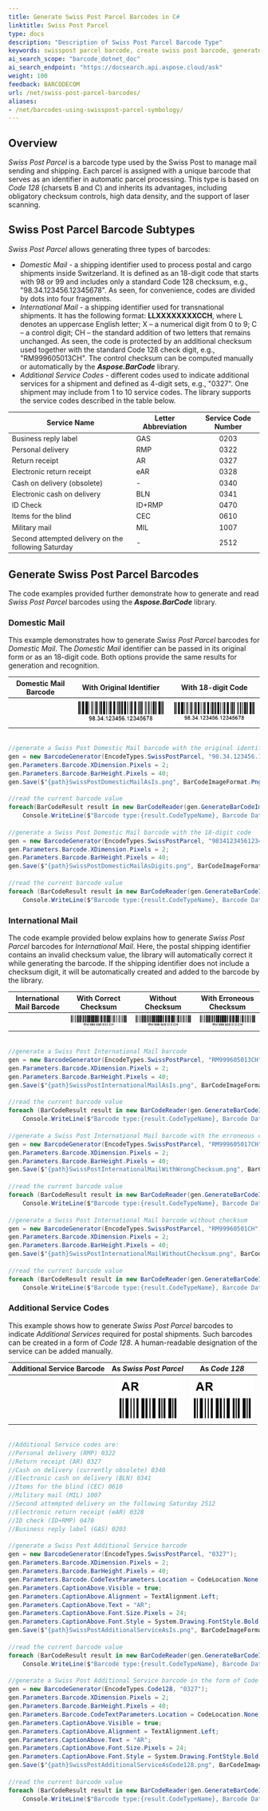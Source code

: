 ```yaml
---
title: Generate Swiss Post Parcel Barcodes in C#
linktitle: Swiss Post Parcel
type: docs
description: "Description of Swiss Post Parcel Barcode Type"
keywords: swisspost parcel barcode, create swiss post barcode, generate swiss post barcode, read swiss post barcode, recognize swiss post codes, swiss post parcel codes
ai_search_scope: "barcode_dotnet_doc"
ai_search_endpoint: "https://docsearch.api.aspose.cloud/ask"
weight: 100
feedback: BARCODECOM
url: /net/swiss-post-parcel-barcodes/
aliases:
- /net/barcodes-using-swisspost-parcel-symbology/
---
```

## **Overview**

*Swiss Post Parcel* is a barcode type used by the Swiss Post to manage mail sending and shipping. Each parcel is assigned with a unique barcode that serves as an identifier in automatic parcel processing. This type is based on *Code 128* (charsets B and C) and inherits its advantages, including obligatory checksum controls, high data density, and the support of laser scanning.  
  
## **Swiss Post Parcel Barcode Subtypes**

*Swiss Post Parcel* allows generating three types of barcodes:
- *Domestic Mail* - a shipping identifier used to process postal and cargo shipments inside Switzerland. It is defined as an 18-digit code that starts with 98 or 99 and includes only a standard Code 128 checksum, e.g., "98.34.123456.12345678". As seen, for convenience, codes are divided by dots into four fragments.
- *International Mail* - a shipping identifier used for transnational shipments. It has the following format: **LLXXXXXXXXCCH**, where L denotes an uppercase English letter; X – a numerical digit from 0 to 9; C – a control digit; CH – the standard addition of two letters that remains unchanged. As seen, the code is protected by an additional checksum used together with the standard Code 128 check digit, e.g., "RM999605013CH". The control checksum can be computed manually or automatically by the ***Aspose.BarCode*** library.
- *Additional Service Codes* - different codes used to indicate additional services for a shipment and defined as 4-digit sets, e.g., "0327". One shipment may include from 1 to 10 service codes. The library supports the service codes described in the table below.  
  
|Service Name|Letter Abbreviation|Service Code Number|
|---|---|:--:|
|Business reply label|GAS|0203|
|Personal delivery|RMP|0322|
|Return receipt|AR|0327|
|Electronic return receipt|eAR|0328|
|Cash on delivery (obsolete)|-|0340|
|Electronic cash on delivery|BLN|0341|
|ID Check|ID+RMP|0470|
|Items for the blind|CEC|0610|
|Military mail|MIL|1007|
|Second attempted delivery on the following Saturday|-|2512|
  
## **Generate Swiss Post Parcel Barcodes**

The code examples provided further demonstrate how to generate and read *Swiss Post Parcel* barcodes using the ***Aspose.BarCode*** library. 


### **Domestic Mail**

This example demonstrates how to generate *Swiss Post Parcel* barcodes for *Domestic Mail*. The *Domestic Mail* identifier can be passed in its original form or as an 18-digit code. Both options provide the same results for generation and recognition.  
  
|Domestic Mail Barcode|With Original Identifier|With 18-digit Code|
|:--:|:--:|:--:|
| |![Swiss Post Parcel Original](swisspostdomesticmailasis.png)|![Swiss Post Parcel Code](swisspostdomesticmailasdigits.png)|
  
``` csharp

//generate a Swiss Post Domestic Mail barcode with the original identifier
gen = new BarcodeGenerator(EncodeTypes.SwissPostParcel, "98.34.123456.12345678");
gen.Parameters.Barcode.XDimension.Pixels = 2;
gen.Parameters.Barcode.BarHeight.Pixels = 40;
gen.Save($"{path}SwissPostDomesticMailAsIs.png", BarCodeImageFormat.Png);

//read the current barcode value
foreach(BarCodeResult result in new BarCodeReader(gen.GenerateBarCodeImage(), DecodeType.SwissPostParcel).ReadBarCodes())
    Console.WriteLine($"Barcode type:{result.CodeTypeName}, Barcode Data:{result.CodeText}");

//generate a Swiss Post Domestic Mail barcode with the 18-digit code
gen = new BarcodeGenerator(EncodeTypes.SwissPostParcel, "983412345612345678");
gen.Parameters.Barcode.XDimension.Pixels = 2;
gen.Parameters.Barcode.BarHeight.Pixels = 40;
gen.Save($"{path}SwissPostDomesticMailAsDigits.png", BarCodeImageFormat.Png);

//read the current barcode value
foreach (BarCodeResult result in new BarCodeReader(gen.GenerateBarCodeImage(), DecodeType.SwissPostParcel).ReadBarCodes())
    Console.WriteLine($"Barcode type:{result.CodeTypeName}, Barcode Data:{result.CodeText}");

```


### **International Mail**

The code example provided below explains how to generate *Swiss Post Parcel* barcodes for *International Mail*. Here, the postal shipping identifier contains an invalid checksum value, the library will automatically correct it while generating the barcode. If the shipping identifier does not include a checksum digit, it will be automatically created and added to the barcode by the library.  
  
|International Mail Barcode|With Correct Checksum|Without Checksum|With Erroneous Checksum|
|:--:|:--:|:--:|:--:|
| |![Swiss Post Parcel With Correct Checksum](swisspostinternationalmailasis.png)|![Swiss Post Parcel With Correct Checksum](swisspostinternationalmailwithoutchecksum.png)|![Swiss Post Parcel witth Erroneous Checksum](swisspostinternationalmailwithwrongchecksum.png)|
  
``` csharp

//generate a Swiss Post International Mail barcode
gen = new BarcodeGenerator(EncodeTypes.SwissPostParcel, "RM999605013CH");
gen.Parameters.Barcode.XDimension.Pixels = 2;
gen.Parameters.Barcode.BarHeight.Pixels = 40;
gen.Save($"{path}SwissPostInternationalMailAsIs.png", BarCodeImageFormat.Png);

//read the current barcode value
foreach (BarCodeResult result in new BarCodeReader(gen.GenerateBarCodeImage(), DecodeType.SwissPostParcel).ReadBarCodes())
    Console.WriteLine($"Barcode type:{result.CodeTypeName}, Barcode Data:{result.CodeText}");

//generate a Swiss Post International Mail barcode with the erroneous checksum
gen = new BarcodeGenerator(EncodeTypes.SwissPostParcel, "RM999605017CH");
gen.Parameters.Barcode.XDimension.Pixels = 2;
gen.Parameters.Barcode.BarHeight.Pixels = 40;
gen.Save($"{path}SwissPostInternationalMailWithWrongChecksum.png", BarCodeImageFormat.Png);

//read the current barcode value
foreach (BarCodeResult result in new BarCodeReader(gen.GenerateBarCodeImage(), DecodeType.SwissPostParcel).ReadBarCodes())
    Console.WriteLine($"Barcode type:{result.CodeTypeName}, Barcode Data:{result.CodeText}");

//generate a Swiss Post International Mail barcode without checksum
gen = new BarcodeGenerator(EncodeTypes.SwissPostParcel, "RM99960501CH");
gen.Parameters.Barcode.XDimension.Pixels = 2;
gen.Parameters.Barcode.BarHeight.Pixels = 40;
gen.Save($"{path}SwissPostInternationalMailWithoutChecksum.png", BarCodeImageFormat.Png);

//read the current barcode value
foreach (BarCodeResult result in new BarCodeReader(gen.GenerateBarCodeImage(), DecodeType.SwissPostParcel).ReadBarCodes())
    Console.WriteLine($"Barcode type:{result.CodeTypeName}, Barcode Data:{result.CodeText}");

```


### **Additional Service Codes**

This example shows how to generate *Swiss Post Parcel* barcodes to indicate *Additional Services* required for postal shipments. Such barcodes can be created in a form of *Code 128*. A human-readable designation of the service can be added manually.  
  
|Additional Service Barcode|As *Swiss Post Parcel*|As *Code 128*|
|:--:|:--:|:--:|
| |![Swiss Post Parcel Additional Service With Original Identifier](swisspostadditionalserviceasis.png)|![Swiss Post Parcel Additional Service As Code 128](swisspostadditionalserviceascode128.png)|
  
``` csharp

//Additional Service codes are:
//Personal delivery (RMP) 0322
//Return receipt (AR) 0327
//Cash on delivery (currently obsolete) 0340
//Electronic cash on delivery (BLN) 0341
//Items for the blind (CEC) 0610
//Military mail (MIL) 1007
//Second attempted delivery on the following Saturday 2512
//Electronic return receipt (eAR) 0328
//ID check (ID+RMP) 0470
//Business reply label (GAS) 0203

//generate a Swiss Post Additional Service barcode
gen = new BarcodeGenerator(EncodeTypes.SwissPostParcel, "0327");
gen.Parameters.Barcode.XDimension.Pixels = 2;
gen.Parameters.Barcode.BarHeight.Pixels = 40;
gen.Parameters.Barcode.CodeTextParameters.Location = CodeLocation.None;
gen.Parameters.CaptionAbove.Visible = true;
gen.Parameters.CaptionAbove.Alignment = TextAlignment.Left;
gen.Parameters.CaptionAbove.Text = "AR";
gen.Parameters.CaptionAbove.Font.Size.Pixels = 24;
gen.Parameters.CaptionAbove.Font.Style = System.Drawing.FontStyle.Bold;
gen.Save($"{path}SwissPostAdditionalServiceAsIs.png", BarCodeImageFormat.Png);

//read the current barcode value
foreach (BarCodeResult result in new BarCodeReader(gen.GenerateBarCodeImage(), DecodeType.SwissPostParcel).ReadBarCodes())
    Console.WriteLine($"Barcode type:{result.CodeTypeName}, Barcode Data:{result.CodeText}");

//generate a Swiss Post Additional Service barcode in the form of Code 128
gen = new BarcodeGenerator(EncodeTypes.Code128, "0327");
gen.Parameters.Barcode.XDimension.Pixels = 2;
gen.Parameters.Barcode.BarHeight.Pixels = 40;
gen.Parameters.Barcode.CodeTextParameters.Location = CodeLocation.None;
gen.Parameters.CaptionAbove.Visible = true;
gen.Parameters.CaptionAbove.Alignment = TextAlignment.Left;
gen.Parameters.CaptionAbove.Text = "AR";
gen.Parameters.CaptionAbove.Font.Size.Pixels = 24;
gen.Parameters.CaptionAbove.Font.Style = System.Drawing.FontStyle.Bold;
gen.Save($"{path}SwissPostAdditionalServiceAsCode128.png", BarCodeImageFormat.Png);

//read the current barcode value
foreach (BarCodeResult result in new BarCodeReader(gen.GenerateBarCodeImage(), DecodeType.SwissPostParcel).ReadBarCodes())
    Console.WriteLine($"Barcode type:{result.CodeTypeName}, Barcode Data:{result.CodeText}");

```